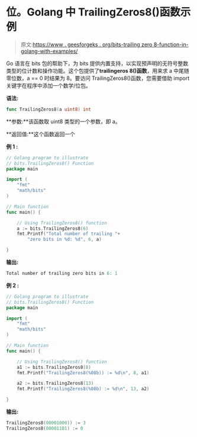 # 位。Golang 中 TrailingZeros8()函数示例

> 原文:[https://www . geesforgeks . org/bits-trailing zero 8-function-in-golang-with-examples/](https://www.geeksforgeeks.org/bits-trailingzeros8-function-in-golang-with-examples/)

Go 语言在 bits 包的帮助下，为 bits 提供内置支持，以实现预声明的无符号整数类型的位计数和操作功能。这个包提供了**trailingeros 8()函数**，用来求 a 中尾随零位数，a == 0 时结果为 8。要访问 TrailingZeros8()函数，您需要借助 import 关键字在程序中添加一个数学/位包。

**语法:**

```go
func TrailingZeros8(a uint8) int
```

**参数:**该函数取 uint8 类型的一个参数，即 a。

**返回值:**这个函数返回一个

**例 1 :**

```go
// Golang program to illustrate
// bits.TrailingZeros8() Function
package main

import (
    "fmt"
    "math/bits"
)

// Main function
func main() {

    // Using TrailingZeros8() function
    a := bits.TrailingZeros8(6)
    fmt.Printf("Total number of trailing "+
        "zero bits in %d: %d", 6, a)

}
```

**输出:**

```go
Total number of trailing zero bits in 6: 1
```

**例 2 :**

```go
// Golang program to illustrate
// bits.TrailingZeros8() Function
package main

import (
    "fmt"
    "math/bits"
)

// Main function
func main() {

    // Using TrailingZeros8() function
    a1 := bits.TrailingZeros8(8)
    fmt.Printf("TrailingZeros8(%08b)) := %d\n", 8, a1)

    a2 := bits.TrailingZeros8(13)
    fmt.Printf("TrailingZeros8(%08b) := %d\n", 13, a2)

}
```

**输出:**

```go
TrailingZeros8(00001000)) := 3
TrailingZeros8(00001101) := 0

```